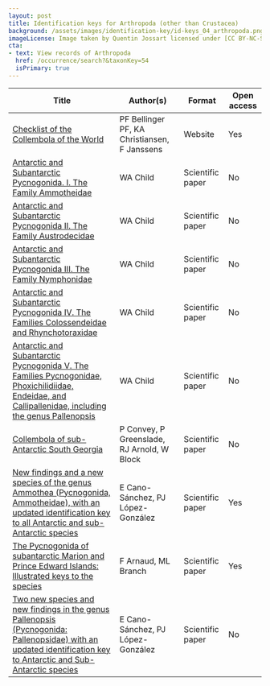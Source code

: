 ```yaml
---
layout: post
title: Identification keys for Arthropoda (other than Crustacea)
background: /assets/images/identification-key/id-keys_04_arthropoda.png
imageLicense: Image taken by Quentin Jossart licensed under [CC BY-NC-SA 4.0](https://creativecommons.org/licenses/by-nc-sa/4.0/).
cta:
- text: View records of Arthropoda
  href: /occurrence/search?&taxonKey=54
  isPrimary: true
---
```


Title | Author(s) | Format | Open access |
-- | -- | -- | -- |
[Checklist of the Collembola of the World](https://www.collembola.org/index.html) | PF Bellinger PF, KA Christiansen, F Janssens | Website | Yes | 
[Antarctic and Subantarctic Pycnogonida. I. The Family Ammotheidae](https://agupubs.onlinelibrary.wiley.com/doi/abs/10.1029/AR063p0001) | WA Child | Scientific paper | No | 
[Antarctic and Subantarctic Pycnogonida II. The Family Austrodecidae](https://agupubs.onlinelibrary.wiley.com/doi/book/10.1029/AR063) | WA Child | Scientific paper | No | 
[Antarctic and Subantarctic Pycnogonida III. The Family Nymphonidae](https://agupubs.onlinelibrary.wiley.com/doi/10.1002/9781118668252.ch1) | WA Child | Scientific paper | No | 
[Antarctic and Subantarctic Pycnogonida IV. The Families Colossendeidae and Rhynchotoraxidae](https://agupubs.onlinelibrary.wiley.com/doi/10.1002/9781118668252.ch2) | WA Child | Scientific paper | No | 
[Antarctic  and Subantarctic Pycnogonida V. The Families Pycnogonidae,  Phoxichilidiidae, Endeidae, and Callipallenidae, including the genus  Pallenopsis](https://agupubs.onlinelibrary.wiley.com/doi/10.1002/9781118668252.ch3) | WA Child | Scientific paper | No | 
[Collembola of sub-Antarctic South Georgia](https://link.springer.com/article/10.1007/s003000050383) | P Convey, P Greenslade, RJ Arnold, W Block | Scientific paper | No | 
[New  findings and a new species of the genus Ammothea (Pycnogonida,  Ammotheidae), with an updated identification key to all Antarctic and  sub-Antarctic species](https://link.springer.com/article/10.1007%2Fs10152-013-0376-x) | E Cano-Sánchez, PJ López-González | Scientific paper | Yes | 
[The Pycnogonida of subantarctic Marion and Prince Edward Islands: Illustrated keys to the species](https://nextcloud.bebif.be/s/eKddraY3L8LkoqK) | F Arnaud, ML Branch | Scientific paper | Yes | 
[Two  new species and new findings in the genus Pallenopsis (Pycnogonida:  Pallenopsidae) with an updated identification key to Antarctic and  Sub-Antarctic species](https://www.biotaxa.org/Zootaxa/article/view/zootaxa.4585.3.7) | E Cano-Sánchez, PJ López-González | Scientific paper | No | 

